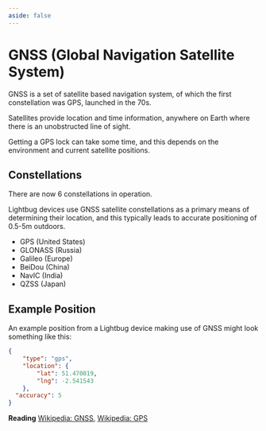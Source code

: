 ```yaml
---
aside: false
---
```


# GNSS (Global Navigation Satellite System)

GNSS is a set of satellite based navigation system, of which the first constellation was GPS, launched in the 70s.

Satellites provide location and time information, anywhere on Earth where there is an unobstructed line of sight.

Getting a GPS lock can take some time, and this depends on the environment and current satellite positions.

## Constellations

There are now 6 constellations in operation.

Lightbug devices use GNSS satellite constellations as a primary means of determining their location, and this typically leads to accurate positioning of 0.5-5m outdoors.

- GPS (United States)
- GLONASS (Russia)
- Galileo (Europe)
- BeiDou (China)
- NavIC (India)
- QZSS (Japan)

## Example Position

An example position from a Lightbug device making use of GNSS might look something like this:

```json
{
    "type": "gps",
    "location": {
        "lat": 51.470019,
        "lng": -2.541543
    },
  "accuracy": 5
}
```

**Reading** [Wikipedia: GNSS](https://en.wikipedia.org/wiki/Global_Navigation_Satellite_System),
[Wikipedia: GPS](https://en.wikipedia.org/wiki/Global_Positioning_System)
